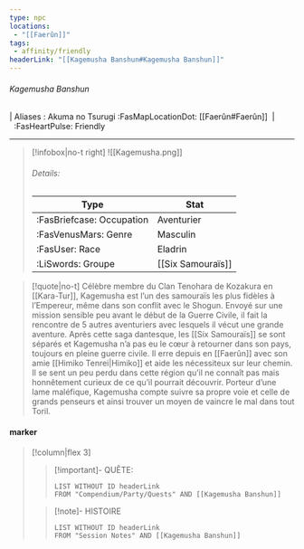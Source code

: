 ```yaml
---
type: npc
locations:
 - "[[Faerûn]]"
tags:
 - affinity/friendly
headerLink: "[[Kagemusha Banshun#Kagemusha Banshun]]"
---
```

###### Kagemusha Banshun
| Aliases : Akuma no Tsurugi
<span class="sub2">:FasMapLocationDot: [[Faerûn#Faerûn]]&nbsp;&nbsp;|&nbsp;&nbsp;:FasHeartPulse: Friendly </span>
___

> [!infobox|no-t right]
> ![[Kagemusha.png]]
> ###### Details:
> | Type | Stat |
> | ---- | ---- |
> | :FasBriefcase: Occupation | Aventurier |
> | :FasVenusMars: Genre | Masculin |
> | :FasUser: Race | Eladrin |
> |  :LiSwords: Groupe |  [[Six Samouraïs]]|
<span class="clearfix"></span>

> [!quote|no-t]
>Célèbre membre du Clan Tenohara de Kozakura en [[Kara-Tur]], Kagemusha est l’un des samouraïs les plus fidèles à l’Empereur, même dans son conflit avec le Shogun. Envoyé sur une mission sensible peu avant le début de la Guerre Civile, il fait la rencontre de 5 autres aventuriers avec lesquels il vécut une grande aventure. Après cette saga dantesque, les [[Six Samouraïs]] se sont séparés et Kagemusha n’a pas eu le cœur à retourner dans son pays, toujours en pleine guerre civile. Il erre depuis en [[Faerûn]] avec son amie [[Himiko Tenrei|Himiko]] et aide les nécessiteux sur leur chemin. Il se sent un peu perdu dans cette région qu’il ne connaît pas mais honnêtement curieux de ce qu’il pourrait découvrir. Porteur d’une lame maléfique, Kagemusha compte suivre sa propre voie et celle de grands penseurs et ainsi trouver un moyen de vaincre le mal dans tout Toril.

#### marker
> [!column|flex 3]
>> [!important]- QUÊTE:
>>```dataview
>>LIST WITHOUT ID headerLink
>>FROM "Compendium/Party/Quests" AND [[Kagemusha Banshun]]
>
>>[!note]- HISTOIRE
>>```dataview
>>LIST WITHOUT ID headerLink
>>FROM "Session Notes" AND [[Kagemusha Banshun]]

